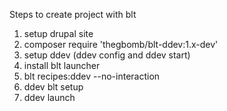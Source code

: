 Steps to create project with blt
1. setup drupal site
2. composer require 'thegbomb/blt-ddev:1.x-dev'
3. setup ddev (ddev config and ddev start)
4. install blt launcher
5. blt recipes:ddev --no-interaction
6. ddev blt setup
7. ddev launch
